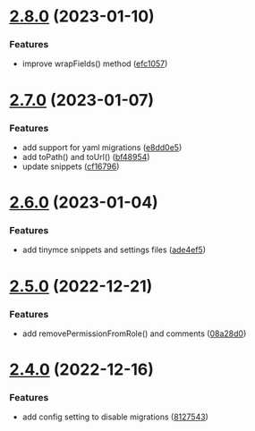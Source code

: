 # [2.8.0](https://github.com/baumrock/RockMigrations/compare/v2.7.0...v2.8.0) (2023-01-10)


### Features

* improve wrapFields() method ([efc1057](https://github.com/baumrock/RockMigrations/commit/efc1057d05e9dab6e1677537bf4b01595fb4f7bf))



# [2.7.0](https://github.com/baumrock/RockMigrations/compare/v2.6.0...v2.7.0) (2023-01-07)


### Features

* add support for yaml migrations ([e8dd0e5](https://github.com/baumrock/RockMigrations/commit/e8dd0e59fdb141778b7b1d3f84a23467d7dd53f9))
* add toPath() and toUrl() ([bf48954](https://github.com/baumrock/RockMigrations/commit/bf48954349db491b40c7a7242bad11e4a07b34c0))
* update snippets ([cf16796](https://github.com/baumrock/RockMigrations/commit/cf167967be341e6c2a9bfdf93b8ce31310b76cb7))



# [2.6.0](https://github.com/baumrock/RockMigrations/compare/v2.5.0...v2.6.0) (2023-01-04)


### Features

* add tinymce snippets and settings files ([ade4ef5](https://github.com/baumrock/RockMigrations/commit/ade4ef53875daa7a0cc95183597779d29ad20b0d))



# [2.5.0](https://github.com/baumrock/RockMigrations/compare/v2.4.0...v2.5.0) (2022-12-21)


### Features

* add removePermissionFromRole() and comments ([08a28d0](https://github.com/baumrock/RockMigrations/commit/08a28d09ee2c3a282d7f278576812542f871bb9b))



# [2.4.0](https://github.com/baumrock/RockMigrations/compare/v2.3.8...v2.4.0) (2022-12-16)


### Features

* add config setting to disable migrations ([8127543](https://github.com/baumrock/RockMigrations/commit/8127543f6e0d6afb9f750c20990b3242d18f5ef8))



